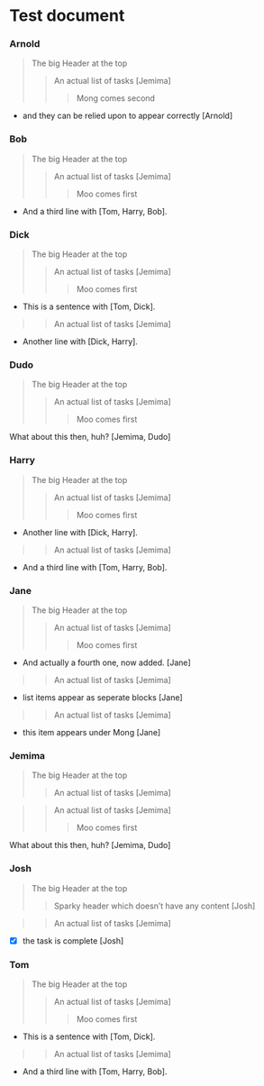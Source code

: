# Test document


### Arnold

> The big Header at the top
>> An actual list of tasks [Jemima]
>>> Mong comes second

-   and they can be relied upon to appear correctly \[Arnold\]

### Bob

> The big Header at the top
>> An actual list of tasks [Jemima]
>>> Moo comes first

-   And a third line with \[Tom, Harry, Bob\].

### Dick

> The big Header at the top
>> An actual list of tasks [Jemima]
>>> Moo comes first

-   This is a sentence with \[Tom, Dick\].

>> An actual list of tasks [Jemima]

-   Another line with \[Dick, Harry\].

### Dudo

> The big Header at the top
>> An actual list of tasks [Jemima]
>>> Moo comes first

What about this then, huh? \[Jemima, Dudo\]

### Harry

> The big Header at the top
>> An actual list of tasks [Jemima]
>>> Moo comes first

-   Another line with \[Dick, Harry\].

>> An actual list of tasks [Jemima]

-   And a third line with \[Tom, Harry, Bob\].

### Jane

> The big Header at the top
>> An actual list of tasks [Jemima]
>>> Moo comes first

-   And actually a fourth one, now added. \[Jane\]

>> An actual list of tasks [Jemima]

-   list items appear as seperate blocks \[Jane\]

>> An actual list of tasks [Jemima]

-   this item appears under Mong \[Jane\]

### Jemima

> The big Header at the top
>> An actual list of tasks [Jemima]

>> An actual list of tasks [Jemima]
>>> Moo comes first

What about this then, huh? \[Jemima, Dudo\]

### Josh

> The big Header at the top
>> Sparky header which doesn’t have any content [Josh]

>> An actual list of tasks [Jemima]

-   ☒ the task is complete \[Josh\]

### Tom

> The big Header at the top
>> An actual list of tasks [Jemima]
>>> Moo comes first

-   This is a sentence with \[Tom, Dick\].

>> An actual list of tasks [Jemima]

-   And a third line with \[Tom, Harry, Bob\].

